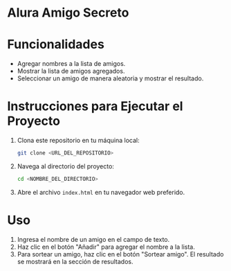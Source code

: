# Alura Amigo Secreto

# Funcionalidades

- Agregar nombres a la lista de amigos.
- Mostrar la lista de amigos agregados.
- Seleccionar un amigo de manera aleatoria y mostrar el resultado.

# Instrucciones para Ejecutar el Proyecto

1. Clona este repositorio en tu máquina local:
    ```bash
    git clone <URL_DEL_REPOSITORIO>
    ```

2. Navega al directorio del proyecto:
    ```bash
    cd <NOMBRE_DEL_DIRECTORIO>
    ```

3. Abre el archivo `index.html` en tu navegador web preferido.

# Uso

1. Ingresa el nombre de un amigo en el campo de texto.
2. Haz clic en el botón "Añadir" para agregar el nombre a la lista.
3. Para sortear un amigo, haz clic en el botón "Sortear amigo". El resultado se mostrará en la sección de resultados.


